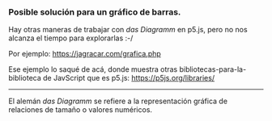 ### Posible solución para un gráfico de barras.

Hay otras maneras de trabajar con *das Diagramm* en p5.js, pero no nos alcanza el tiempo para explorarlas :-/

Por ejemplo: https://jagracar.com/grafica.php

Ese ejemplo lo saqué de acá, donde muestra otras bibliotecas-para-la-biblioteca de JavScript que es p5.js: https://p5js.org/libraries/

- - - - - 

El alemán *das Diagramm* se refiere a la representación gráfica de relaciones de tamaño o valores numéricos. 

